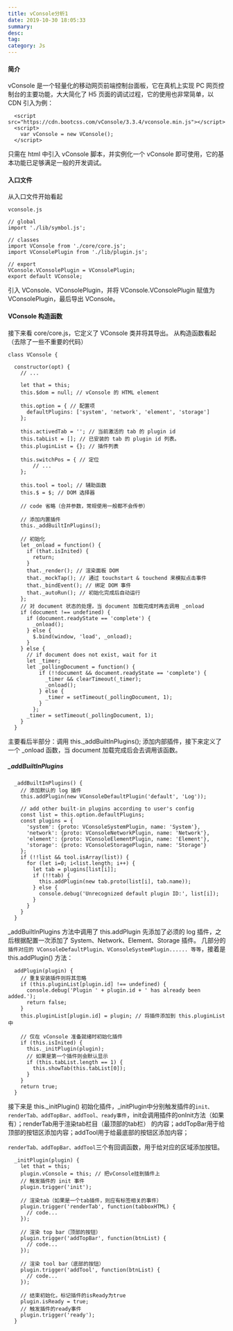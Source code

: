 ```yaml
---
title: vConsole分析1
date: 2019-10-30 18:05:33
summary: 
desc: 
tag: 
category: Js
---
```


#### 简介
vConsole 是一个轻量化的移动网页前端控制台面板，它在真机上实现 PC 网页控制台的主要功能，大大简化了 H5 页面的调试过程，它的使用也非常简单，以 CDN 引入为例：
```
  <script src="https://cdn.bootcss.com/vConsole/3.3.4/vconsole.min.js"></script>
  <script>
    var vConsole = new VConsole();
  </script>
```
只需在 html 中引入 vConsole 脚本，并实例化一个 vConsole 即可使用，它的基本功能已足够满足一般的开发调试。

#### 入口文件
从入口文件开始看起
```
vconsole.js

// global
import './lib/symbol.js';

// classes
import VConsole from './core/core.js';
import VConsolePlugin from './lib/plugin.js';

// export
VConsole.VConsolePlugin = VConsolePlugin;
export default VConsole;
```
引入 VConsole、VConsolePlugin，并将 VConsole.VConsolePlugin 赋值为 VConsolePlugin，最后导出 VConsole。

#### VConsole 构造函数
接下来看 core/core.js，它定义了 VConsole 类并将其导出。
从构造函数看起（去除了一些不重要的代码）
```
class VConsole {

  constructor(opt) {
    // ...

    let that = this;
    this.$dom = null; // vConsole 的 HTML element

    this.option = { // 配置项
      defaultPlugins: ['system', 'network', 'element', 'storage']
    };

    this.activedTab = ''; // 当前激活的 tab 的 plugin id
    this.tabList = []; // 已安装的 tab 的 plugin id 列表。
    this.pluginList = {}; // 插件列表

    this.switchPos = { // 定位
        // ...
    };

    this.tool = tool; // 辅助函数
    this.$ = $; // DOM 选择器

    // code 省略（合并参数，常规使用一般都不会传参）

    // 添加内置插件
    this._addBuiltInPlugins();

    // 初始化
    let _onload = function() {
      if (that.isInited) {
        return;
      }
      that._render(); // 渲染面板 DOM
      that._mockTap(); // 通过 touchstart & touchend 来模拟点击事件
      that._bindEvent(); // 绑定 DOM 事件
      that._autoRun(); // 初始化完成后自动运行
    };
    // 对 document 状态的处理，当 document 加载完成时再去调用 _onload
    if (document !== undefined) {
      if (document.readyState == 'complete') {
        _onload();
      } else {
        $.bind(window, 'load', _onload);
      }
    } else {
      // if document does not exist, wait for it
      let _timer;
      let _pollingDocument = function() {
          if (!!document && document.readyState == 'complete') {
            _timer && clearTimeout(_timer);
            _onload();
          } else {
            _timer = setTimeout(_pollingDocument, 1);
          }
        };
      _timer = setTimeout(_pollingDocument, 1);
    }
  }
```
主要看后半部分：调用 this._addBuiltInPlugins(); 添加内部插件，接下来定义了一个 _onload 函数，当 document 加载完成后会去调用该函数。

##### _addBuiltInPlugins
```
  _addBuiltInPlugins() {
    // 添加默认的 log 插件
    this.addPlugin(new VConsoleDefaultPlugin('default', 'Log'));

    // add other built-in plugins according to user's config
    const list = this.option.defaultPlugins;
    const plugins = {
      'system': {proto: VConsoleSystemPlugin, name: 'System'},
      'network': {proto: VConsoleNetworkPlugin, name: 'Network'},
      'element': {proto: VConsoleElementPlugin, name: 'Element'},
      'storage': {proto: VConsoleStoragePlugin, name: 'Storage'}
    };
    if (!!list && tool.isArray(list)) {
      for (let i=0; i<list.length; i++) {
        let tab = plugins[list[i]];
        if (!!tab) {
          this.addPlugin(new tab.proto(list[i], tab.name));
        } else {
          console.debug('Unrecognized default plugin ID:', list[i]);
        }
      }
    }
  }
```
_addBuiltInPlugins 方法中调用了 this.addPlugin 先添加了必须的 log 插件，之后根据配置一次添加了 System、Network、Element、Storage 插件。
几部分的`插件对应的 VConsoleDefaultPlugin、VConsoleSystemPlugin...... 等等`，接着是 this.addPlugin() 方法：

```
  addPlugin(plugin) {
    // 重复安装插件则将其忽略
    if (this.pluginList[plugin.id] !== undefined) {
      console.debug('Plugin ' + plugin.id + ' has already been added.');
      return false;
    }
    this.pluginList[plugin.id] = plugin; // 将插件添加到 this.pluginList 中
    
    // 仅在 vConsole 准备就绪时初始化插件 
    if (this.isInited) {
      this._initPlugin(plugin);
      // 如果是第一个插件则会默认显示
      if (this.tabList.length == 1) {
        this.showTab(this.tabList[0]);
      }
    }
    return true;
  }
```
接下来是 this._initPlugin() 初始化插件，_initPlugin中分别触发插件的`init、renderTab、addTopBar、addTool、ready事件`，init会调用插件的onInit方法（如果有）；renderTab用于渲染tab栏目（最顶部的tab栏） 的内容；addTopBar用于给顶部的按钮区添加内容；addTool用于给最底部的按钮区添加内容；

`renderTab、addTopBar、addTool`三个有回调函数，用于给对应的区域添加按钮。
```
  _initPlugin(plugin) {
    let that = this;
    plugin.vConsole = this; // 把vConsole挂到插件上
    // 触发插件的 init 事件
    plugin.trigger('init');
    
    // 渲染tab（如果是一个tab插件，则应有标签相关的事件）
    plugin.trigger('renderTab', function(tabboxHTML) {
      // code...
    });

    // 渲染 top bar（顶部的按钮）
    plugin.trigger('addTopBar', function(btnList) {
      // code...
    });

    // 渲染 tool bar（底部的按钮）
    plugin.trigger('addTool', function(btnList) {
      // code...
    });

    // 结束初始化，标记插件的isReady为true
    plugin.isReady = true;
    // 触发插件的ready事件
    plugin.trigger('ready');
  }
```










